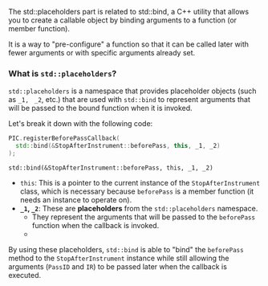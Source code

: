 The std::placeholders part is related to std::bind, a C++ utility that allows you to create a callable object by binding arguments to a function (or member function). 

It is a way to "pre-configure" a function so that it can be called later with fewer arguments or with specific arguments already set.

### What is `std::placeholders`?
`std::placeholders` is a namespace that provides placeholder objects (such as `_1,` ` _2`, etc.) that are used with `std::bind` to represent arguments that will be passed to the bound function when it is invoked.

Let's break it down with the following code:
```cpp
PIC.registerBeforePassCallback(
  std::bind(&StopAfterInstrument::beforePass, this, _1, _2)
);
```

`std::bind(&StopAfterInstrument::beforePass, this, _1, _2)`
- `this`: This is a pointer to the current instance of the `StopAfterInstrument` class, which is necessary because `beforePass` is a member function (it needs an instance to operate on).
- **`_1`, `_2`**: These are **placeholders** from the `std::placeholders` namespace. 
	- They represent the arguments that will be passed to the `beforePass` function when the callback is invoked.
	- 

By using these placeholders, `std::bind` is able to "bind" the `beforePass` method to the `StopAfterInstrument` instance while still allowing the arguments (`PassID` and `IR`) to be passed later when the callback is executed.